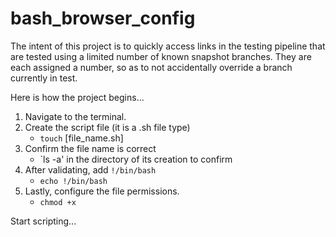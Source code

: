 # bash_browser_config

The intent of this project is to quickly access links in the testing pipeline that are tested using a limited number of known snapshot branches. They are each assigned a number, so as to not accidentally override a branch currently in test.

Here is how the project begins...

1. Navigate to the terminal.
2. Create the script file (it is a .sh file type)
   - `touch` [file_name.sh]
3. Confirm the file name is correct
   - `ls -a' in the directory of its creation to confirm
4. After validating, add `!/bin/bash`
   - `echo !/bin/bash`
5. Lastly, configure the file permissions.
   - `chmod +x`

Start scripting...
